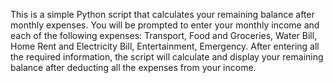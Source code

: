 This is a simple Python script that calculates your remaining balance after monthly expenses.
You will be prompted to enter your monthly income and each of the following expenses: 
Transport,
Food and Groceries,
Water Bill,
Home Rent and Electricity Bill,
Entertainment,
Emergency.
After entering all the required information, the script will calculate and display your remaining balance after deducting all the expenses from your income.
